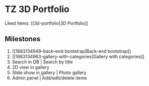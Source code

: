 # TZ 3D Portfolio

Liked items: [[3d-portfolio|3D Portfolio]]

## Milestones

1. [[1683134949-back-end-bootstrap|Back-end bootstrap]]
2. [[1683134963-gallery-with-categories|Gallery with categories]]
3. Search in DB | Search by title
4. 2D view in gallery
5. Slide show in gallery | Photo gallery
6. Admin panel | Add/edit/delete items
